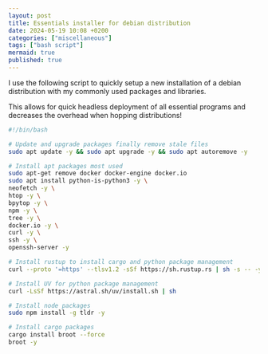 ```yaml
---
layout: post
title: Essentials installer for debian distribution
date: 2024-05-19 10:08 +0200
categories: ["miscellaneous"]
tags: ["bash script"]
mermaid: true
published: true
---
```


I use the following script to quickly setup a new installation of a debian distribution with my commonly used packages and libraries. 

This allows for quick headless deployment of all essential programs and decreases the overhead when hopping distributions! 

```bash
#!/bin/bash

# Update and upgrade packages finally remove stale files
sudo apt update -y && sudo apt upgrade -y && sudo apt autoremove -y

# Install apt packages most used
sudo apt-get remove docker docker-engine docker.io
sudo apt install python-is-python3 -y \
neofetch -y \
htop -y \
bpytop -y \
npm -y \
tree -y \
docker.io -y \
curl -y \
ssh -y \
openssh-server -y

# Install rustup to install cargo and python package management
curl --proto '=https' --tlsv1.2 -sSf https://sh.rustup.rs | sh -s -- -y

# Install UV for python package management
curl -LsSf https://astral.sh/uv/install.sh | sh

# Install node packages
sudo npm install -g tldr -y

# Install cargo packages
cargo install broot --force
broot -y
```